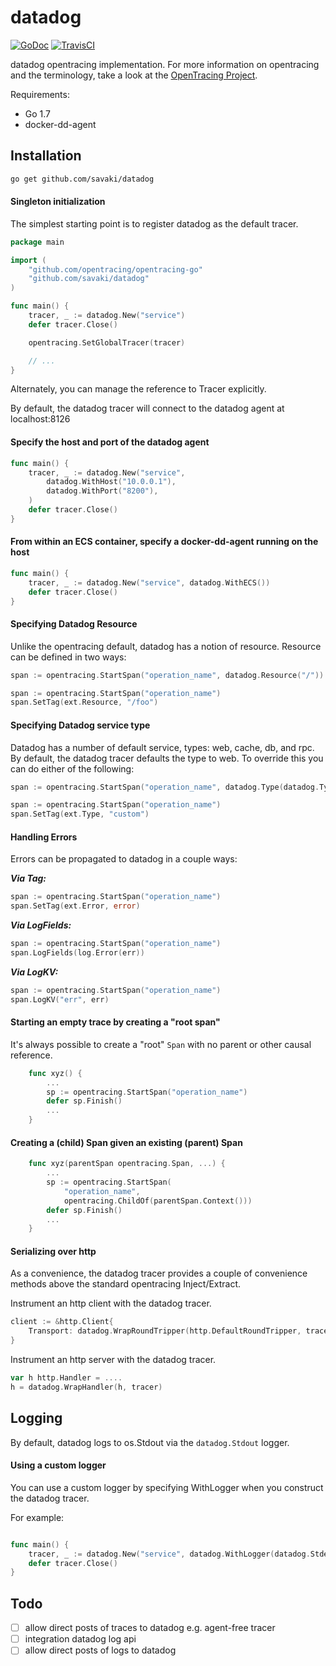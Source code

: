 # datadog

[![GoDoc](https://godoc.org/github.com/savaki/datadog?status.svg)](https://godoc.org/github.com/savaki/datadog)
[![TravisCI](https://travis-ci.org/savaki/datadog.svg?branch=master)](https://travis-ci.org/savaki/datadog.svg?branch=master)

datadog opentracing implementation.  For more information on opentracing and
the terminology, take a look at the [OpenTracing Project](http://opentracing.io/).

Requirements:

* Go 1.7
* docker-dd-agent 

## Installation

```bash
go get github.com/savaki/datadog
```


#### Singleton initialization

The simplest starting point is to register datadog as the default
tracer.

```go
package main

import (
	"github.com/opentracing/opentracing-go"
	"github.com/savaki/datadog"
)

func main() {
	tracer, _ := datadog.New("service")
	defer tracer.Close()

	opentracing.SetGlobalTracer(tracer)

	// ...
}
```

Alternately, you can manage the reference to Tracer explicitly.

By default, the datadog tracer will connect to the datadog agent at localhost:8126

#### Specify the host and port of the datadog agent

```go
func main() {
	tracer, _ := datadog.New("service", 
		datadog.WithHost("10.0.0.1"), 
		datadog.WithPort("8200"), 
	) 
	defer tracer.Close()
}
```

#### From within an ECS container, specify a docker-dd-agent running on the host

```go
func main() {
	tracer, _ := datadog.New("service", datadog.WithECS())
	defer tracer.Close()
}
```

#### Specifying Datadog Resource

Unlike the opentracing default, datadog has a notion of resource.  Resource can be
defined in two ways:

```go
span := opentracing.StartSpan("operation_name", datadog.Resource("/"))
```

```go
span := opentracing.StartSpan("operation_name")
span.SetTag(ext.Resource, "/foo")
```

#### Specifying Datadog service type

Datadog has a number of default service, types: web, cache, db, and rpc.  By default,
the datadog tracer defaults the type to web.  To override this you can do either of
the following:

```go
span := opentracing.StartSpan("operation_name", datadog.Type(datadog.TypeRPC))
```

```go
span := opentracing.StartSpan("operation_name")
span.SetTag(ext.Type, "custom")
```

#### Handling Errors

Errors can be propagated to datadog in a couple ways:

***Via Tag:***

```go
span := opentracing.StartSpan("operation_name")
span.SetTag(ext.Error, error)
```

***Via LogFields:***

```go
span := opentracing.StartSpan("operation_name")
span.LogFields(log.Error(err))
```

***Via LogKV:***

```go
span := opentracing.StartSpan("operation_name")
span.LogKV("err", err)
```

#### Starting an empty trace by creating a "root span"

It's always possible to create a "root" `Span` with no parent or other causal
reference.

```go
    func xyz() {
        ...
        sp := opentracing.StartSpan("operation_name")
        defer sp.Finish()
        ...
    }
```

#### Creating a (child) Span given an existing (parent) Span

```go
    func xyz(parentSpan opentracing.Span, ...) {
        ...
        sp := opentracing.StartSpan(
            "operation_name",
            opentracing.ChildOf(parentSpan.Context()))
        defer sp.Finish()
        ...
    }
```

#### Serializing over http

As a convenience, the datadog tracer provides a couple of convenience methods
above the standard opentracing Inject/Extract.  

Instrument an http client with the datadog tracer. 

```go
client := &http.Client{
	Transport: datadog.WrapRoundTripper(http.DefaultRoundTripper, tracer),
}
```

Instrument an http server with the datadog tracer. 

```go
var h http.Handler = ....
h = datadog.WrapHandler(h, tracer)
```

## Logging

By default, datadog logs to os.Stdout via the ```datadog.Stdout``` logger.  

#### Using a custom logger

You can use a custom logger by specifying WithLogger when you construct 
the datadog tracer.

For example:

```go

func main() {
	tracer, _ := datadog.New("service", datadog.WithLogger(datadog.Stderr))
	defer tracer.Close()
}
```

## Todo 

- [ ] allow direct posts of traces to datadog e.g. agent-free tracer
- [ ] integration datadog log api
- [ ] allow direct posts of logs to datadog
